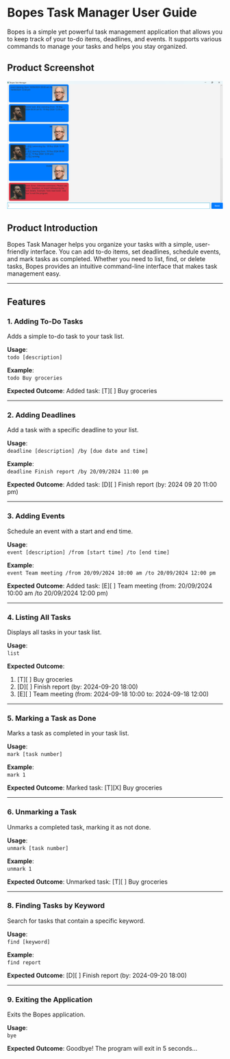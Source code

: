 # Bopes Task Manager User Guide

Bopes is a simple yet powerful task management application that allows you to keep track of your to-do items, deadlines, and events. It supports various commands to manage your tasks and helps you stay organized.

## Product Screenshot

![Bopes UI](./Ui.png)

## Product Introduction

Bopes Task Manager helps you organize your tasks with a simple, user-friendly interface. You can add to-do items, set deadlines, schedule events, and mark tasks as completed. Whether you need to list, find, or delete tasks, Bopes provides an intuitive command-line interface that makes task management easy.

---

## Features

### 1. Adding To-Do Tasks

Adds a simple to-do task to your task list.

**Usage**:  
`todo [description]`

**Example**:  
`todo Buy groceries`

**Expected Outcome**:
Added task: [T][ ] Buy groceries

---

### 2. Adding Deadlines

Add a task with a specific deadline to your list.

**Usage**:  
`deadline [description] /by [due date and time]`

**Example**:  
`deadline Finish report /by 20/09/2024 11:00 pm`

**Expected Outcome**:
Added task: [D][ ] Finish report (by: 2024 09 20 11:00 pm)

---

### 3. Adding Events

Schedule an event with a start and end time.

**Usage**:  
`event [description] /from [start time] /to [end time]`

**Example**:  
`event Team meeting /from 20/09/2024 10:00 am /to 20/09/2024 12:00 pm`

**Expected Outcome**:
Added task: [E][ ] Team meeting (from: 20/09/2024 10:00 am /to 20/09/2024 12:00 pm)

---

### 4. Listing All Tasks

Displays all tasks in your task list.

**Usage**:  
`list`

**Expected Outcome**:

1. [T][ ] Buy groceries
2. [D][ ] Finish report (by: 2024-09-20 18:00)
3. [E][ ] Team meeting (from: 2024-09-18 10:00 to: 2024-09-18 12:00)

---

### 5. Marking a Task as Done

Marks a task as completed in your task list.

**Usage**:  
`mark [task number]`

**Example**:  
`mark 1`

**Expected Outcome**:
Marked task: [T][X] Buy groceries

---

### 6. Unmarking a Task

Unmarks a completed task, marking it as not done.

**Usage**:  
`unmark [task number]`

**Example**:  
`unmark 1`

**Expected Outcome**:
Unmarked task: [T][ ] Buy groceries

---

### 8. Finding Tasks by Keyword

Search for tasks that contain a specific keyword.

**Usage**:  
`find [keyword]`

**Example**:  
`find report`

**Expected Outcome**:
[D][ ] Finish report (by: 2024-09-20 18:00)

---

### 9. Exiting the Application

Exits the Bopes application.

**Usage**:  
`bye`

**Expected Outcome**:
Goodbye! The program will exit in 5 seconds...
